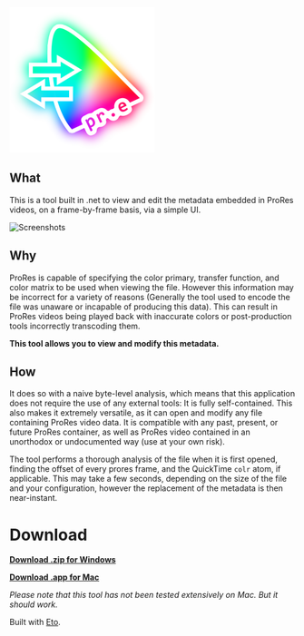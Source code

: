 <img src="/ProResMetadata/ProResMetadata/icon.png" width="256">

## What


This is a tool built in .net to view and edit the metadata embedded in ProRes videos, on a frame-by-frame basis, via a simple UI.


![Screenshots](https://i.imgur.com/pa4ahVC.png)

## Why
ProRes is capable of specifying the color primary, transfer function, and color matrix to be used when viewing the file. However this information may be incorrect for a variety of reasons (Generally the tool used to encode the file was unaware or incapable of producing this data). This can result in ProRes videos being played back with inaccurate colors or post-production tools incorrectly transcoding them.

**This tool allows you to view and modify this metadata.**


## How

It does so with a naive byte-level analysis, which means that this application does not require the use of any external tools: It is fully self-contained. This also makes it extremely versatile, as it can open and modify any file containing ProRes video data. It is compatible with any past, present, or future ProRes container, as well as ProRes video contained in an unorthodox or undocumented way (use at your own risk). 

The tool performs a thorough analysis of the file when it is first opened, finding the offset of every prores frame, and the QuickTime `colr` atom, if applicable. This may take a few seconds, depending on the size of the file and your configuration, however the replacement of the metadata is then near-instant.


# Download

**[Download .zip for Windows](https://github.com/piersdeseilligny/prores.editor/releases/download/v1.0/Windows.zip)**

**[Download .app for Mac](https://github.com/piersdeseilligny/prores.editor/releases/download/v1.0/Mac.zip)**

*Please note that this tool has not been tested extensively on Mac. But it should work.*

Built with [Eto](https://github.com/picoe/Eto).
